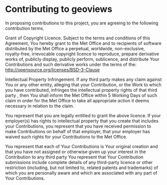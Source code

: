 # Contributing to geoviews

In proposing contributions to this project, you are agreeing to the following contribution terms.

Grant of Copyright Licence. Subject to the terms and conditions of this Agreement, You hereby grant to the Met Office and to recipients of software distributed by the Met Office a perpetual, worldwide, non-exclusive, royalty-free, irrevocable copyright licence to reproduce, prepare derivative works of, publicly display, publicly perform, sublicence, and distribute Your Contributions and such derivative works under the terms of the:
http://opensource.org/licenses/BSD-3-Clause

Intellectual Property Infringement. If any third party makes any claim against You or any other entity, alleging that your Contribution, or the Work to which you have contributed, infringes the intellectual property rights of that third party , then You shall inform the Met Office within 5 Working Days of such claim in order for the Met Office to take all appropriate action it deems necessary in relation to the claim.

You represent that you are legally entitled to grant the above licence. If your employer(s) has rights to intellectual property that you create that includes your Contributions, you represent that you have received permission to make Contributions on behalf of that employer, that your employer has waived such rights for your Contributions to the Met Office.

You represent that each of Your Contributions is Your original creation and that you have not assigned or otherwise given up your interest in the Contribution to any third party You represent that Your Contribution submissions include complete details of any third-party licence or other restriction (including, but not limited to, related patents and trademarks) of which you are personally aware and which are associated with any part of Your Contributions.
